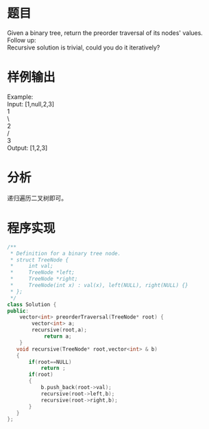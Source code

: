 # 题目
Given a binary tree, return the preorder traversal of its nodes' values.\
Follow up:\
Recursive solution is trivial, could you do it iteratively?
# 样例输出
Example:\
Input: [1,null,2,3]\
   1\
    \ \
     2\
    /\
   3\
Output: [1,2,3]
# 分析
递归遍历二叉树即可。
# 程序实现
```cpp
/**
 * Definition for a binary tree node.
 * struct TreeNode {
 *     int val;
 *     TreeNode *left;
 *     TreeNode *right;
 *     TreeNode(int x) : val(x), left(NULL), right(NULL) {}
 * };
 */
class Solution {
public:
    vector<int> preorderTraversal(TreeNode* root) {
        vector<int> a;
        recursive(root,a);
            return a;
    }
   void recursive(TreeNode* root,vector<int> & b)
   {
       if(root==NULL)
           return ;
       if(root)
       {
           b.push_back(root->val);
           recursive(root->left,b);
           recursive(root->right,b);
       }
   }
};
```